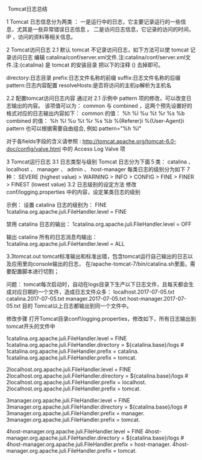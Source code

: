 ​         Tomcat日志总结
 
1 Tomcat 日志信息分为两类 ：
一是运行中的日志，它主要记录运行的一些信息，尤其是一些异常错误日志信息 。
二是访问日志信息，它记录的访问的时间，IP ，访问的资料等相关信息。
 
2 Tomcat访问日志 
2.1 默认 tomcat 不记录访问日志，如下方法可以使 tomcat 记录访问日志
编辑 catalina/conf/server.xml文件.注:catalina/conf/server.xml文件.注:{catalina} 是 tomcat 的安装目录
把以下的注释 (<!-- -->) 去掉即可。
 <!--
​        <Valve className="org.apache.catalina.valves.AccessLogValve"
​         directory="logs"  prefix="localhost_access_log." suffix=".txt"
​         pattern="common" resolveHosts="false"/>
  -->
directory:日志目录
prefix:日志文件名称的前缀
suffix:日志文件名称的后缀
pattern:日志内容配置
resolveHosts:是否将访问的主机ip解析为主机名

2.2 配置tomcat访问日志内容
通过对 2.1 示例中 pattern 项的修改，可以改变日志输出的内容。
该项值可以为： common 与 combined ，这两个预先设置好的格式对应的日志输出内容如下：
common 的值： %h %l %u %t %r %s %b
combined 的值： %h %l %u %t %r %s %b %{Referer}i %{User-Agent}i
pattern 也可以根据需要自由组合, 例如 pattern="%h %l"

 
对于各fields字段的含义请参照 :
http://tomcat.apache.org/tomcat-6.0-doc/config/valve.html 中的 Access Log Valve 项
 
3 Tomcat运行日志
3.1  日志类型与级别
Tomcat 日志分为下面５类：
catalina 、 localhost 、 manager 、 admin 、 host-manager
每类日志的级别分为如下 7 种：
SEVERE (highest value) > WARNING > INFO > CONFIG > FINE > FINER > FINEST (lowest value)
3.2  日志级别的设定方法
修改 conf/logging.properties 中的内容，设定某类日志的级别

示例：
设置 catalina 日志的级别为： FINE
1catalina.org.apache.juli.FileHandler.level = FINE
 
禁用 catalina 日志的输出：
1catalina.org.apache.juli.FileHandler.level = OFF
 
输出 catalina 所有的日志消息均输出：
1catalina.org.apache.juli.FileHandler.level = ALL

3.3tomcat.out
tomcat标准输出和标准出错，包含tomcat运行自己输出的日志以及应用里向console输出的日志，
在/apache-tomcat-7/bin/catalina.sh里面，需要配置脚本进行切割；


问题：
tomcat每次启动时，自动在logs目录下生产以下日志文件，且每天都会生成对应日期的一个文件，造成日志文件众多：
     localhost.2017-07-05.txt
     catalina.2017-07-05.txt
     manager.2017-07-05.txt
     host-manager.2017-07-05.txt
目的
     Tomcat以上日志都输出到同一个文件中。
 
修改步骤
     打开Tomcat目录conf\logging.properties，修改如下，所有日志输出到tomcat开头的文件中
 
1catalina.org.apache.juli.FileHandler.level = FINE
1catalina.org.apache.juli.FileHandler.directory = ${catalina.base}/logs
\# 1catalina.org.apache.juli.FileHandler.prefix = catalina.
1catalina.org.apache.juli.FileHandler.prefix = tomcat.
 
2localhost.org.apache.juli.FileHandler.level = FINE
2localhost.org.apache.juli.FileHandler.directory = ${catalina.base}/logs
\# 2localhost.org.apache.juli.FileHandler.prefix = localhost.
2localhost.org.apache.juli.FileHandler.prefix = tomcat.
 
3manager.org.apache.juli.FileHandler.level = FINE
3manager.org.apache.juli.FileHandler.directory = ${catalina.base}/logs
\# 3manager.org.apache.juli.FileHandler.prefix = manager.
3manager.org.apache.juli.FileHandler.prefix = tomcat.
 
4host-manager.org.apache.juli.FileHandler.level = FINE
4host-manager.org.apache.juli.FileHandler.directory = ${catalina.base}/logs
\# 4host-manager.org.apache.juli.FileHandler.prefix = host-manager.
4host-manager.org.apache.juli.FileHandler.prefix = tomcat.